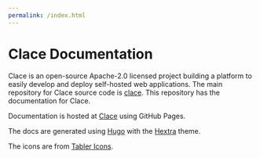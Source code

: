 ```yaml
---
permalink: /index.html
---
```


# Clace Documentation

Clace is an open-source Apache-2.0 licensed project building a platform to easily develop and deploy self-hosted web applications. The main repository for Clace source code is [clace](https://github.com/claceio/clace/). This repository has the documentation for Clace.

Documentation is hosted at [Clace](https://clace.io) using GitHub Pages.

The docs are generated using [Hugo](https://gohugo.io/) with the [Hextra](https://github.com/imfing/hextra) theme.

The icons are from [Tabler Icons](https://tabler-icons.io/).
